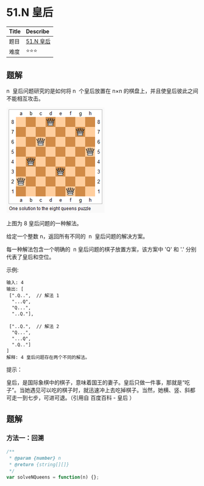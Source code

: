 # 51.N 皇后

| Title | Describe                                                |
| :---- | :------------------------------------------------------ |
| 题目  | [51.N 皇后](https://leetcode-cn.com/problems/n-queens/) |
| 难度  | ⭐⭐⭐                                                  |

## 题解

n  皇后问题研究的是如何将 n  个皇后放置在 n×n 的棋盘上，并且使皇后彼此之间不能相互攻击。

![back-001.png](../../images/back-001.png)

上图为 8 皇后问题的一种解法。

给定一个整数 n，返回所有不同的  n  皇后问题的解决方案。

每一种解法包含一个明确的  n 皇后问题的棋子放置方案，该方案中 'Q' 和 '.' 分别代表了皇后和空位。

示例:

```
输入: 4
输出: [
 [".Q..",  // 解法 1
  "...Q",
  "Q...",
  "..Q."],

 ["..Q.",  // 解法 2
  "Q...",
  "...Q",
  ".Q.."]
]
解释: 4 皇后问题存在两个不同的解法。
```

提示：

皇后，是国际象棋中的棋子，意味着国王的妻子。皇后只做一件事，那就是“吃子”。当她遇见可以吃的棋子时，就迅速冲上去吃掉棋子。当然，她横、竖、斜都可走一到七步，可进可退。（引用自 百度百科 - 皇后 ）

## 题解

### 方法一：回溯

```javascript
/**
 * @param {number} n
 * @return {string[][]}
 */
var solveNQueens = function(n) {};
```


